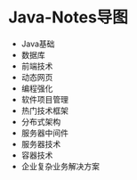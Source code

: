 # Java-Notes导图

- Java基础
- 数据库
- 前端技术
- 动态网页
- 编程强化
- 软件项目管理
- 热门技术框架
- 分布式架构
- 服务器中间件
- 服务器技术
- 容器技术
- 企业复杂业务解决方案

## 